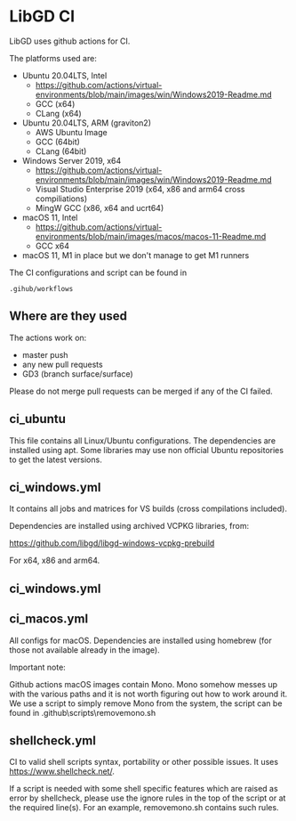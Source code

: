 # LibGD CI

LibGD uses github actions for CI.

The platforms used are:
- Ubuntu 20.04LTS, Intel
    - https://github.com/actions/virtual-environments/blob/main/images/win/Windows2019-Readme.md
    - GCC (x64)
    - CLang (x64)
- Ubuntu 20.04LTS, ARM (graviton2)
    - AWS Ubuntu Image
    - GCC (64bit)
    - CLang (64bit)
- Windows Server 2019, x64
    - https://github.com/actions/virtual-environments/blob/main/images/win/Windows2019-Readme.md
    - Visual Studio Enterprise 2019 (x64, x86 and arm64 cross compiliations)
    - MingW GCC (x86, x64 and ucrt64)
- macOS 11, Intel
    - https://github.com/actions/virtual-environments/blob/main/images/macos/macos-11-Readme.md
    - GCC x64
- macOS 11, M1 in place but we don't manage to get M1 runners

The CI configurations and script can be found in

```
.gihub/workflows
```

## Where are they used

The actions work on:
- master push
- any new pull requests
- GD3 (branch surface/surface)

Please do not merge pull requests can be merged if any of the CI failed.

## ci_ubuntu

This file contains all Linux/Ubuntu configurations. The dependencies are installed using apt. Some libraries may use non official Ubuntu repositories to get the latest versions.

## ci_windows.yml

It contains all jobs and matrices for VS builds (cross compilations included).

Dependencies are installed using archived VCPKG libraries, from:

https://github.com/libgd/libgd-windows-vcpkg-prebuild

For x64, x86 and arm64.

## ci_windows.yml

## ci_macos.yml

All configs for macOS. Dependencies are installed using homebrew (for those not available already in the image).

Important note:

Github actions macOS images contain Mono. Mono somehow messes up with the various paths and it is not worth figuring out how to work around it. We use a script to simply remove Mono from the system, the script can be found in .github\scripts\removemono.sh

## shellcheck.yml

CI to valid shell scripts syntax, portability or other possible issues. It uses https://www.shellcheck.net/.

If a script is needed with some shell specific features which are raised as error by shellcheck, please use the ignore rules in the top of the script or at the required line(s). For an example, removemono.sh contains such rules.

